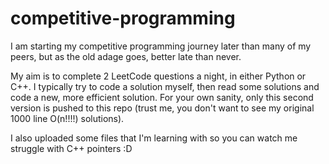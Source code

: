 # competitive-programming

I am starting my competitive programming journey later than many of my peers, but as the old adage goes, better late than never. 

My aim is to complete 2 LeetCode questions a night, in either Python or C++. I typically try to code a solution myself, then read some solutions and code a new, more efficient solution. For your own sanity, only this second version is pushed to this repo (trust me, you don't want to see my original 1000 line O(n!!!!) solutions).

I also uploaded some files that I'm learning with so you can watch me struggle with C++ pointers :D